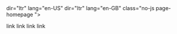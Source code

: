 <!DOCTYPE html>
<html> dir="ltr" lang="en-US"
       dir="ltr" lang="en-GB"
class="no-js page-homepage ">
<head>
   <meta charset="utf-8">
   <meta name"viewport" "content="width, initial-scale=1.0">
  <meta http-equiv="X-UA-Compatible" content="IE=Edge,Chrome,Bing,Explore"
  <meta name="csrf-token" content="">

   link
   link
   link 
   link

</head>
